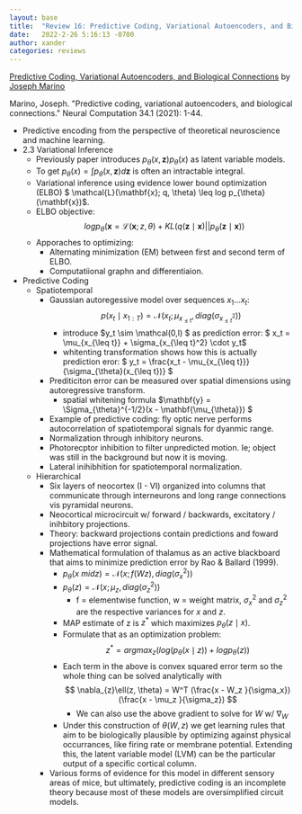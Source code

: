 ```yaml
---
layout: base
title:  "Review 16: Predictive Coding, Variational Autoencoders, and Biological Connections"
date:   2022-2-26 5:16:13 -0700
author: xander
categories: reviews
---
```



[Predictive Coding, Variational Autoencoders,
and Biological Connections](https://arxiv.org/pdf/2011.07464.pdf) by [Joseph Marino](https://joelouismarino.github.io/)

Marino, Joseph. "Predictive coding, variational autoencoders, and biological connections." Neural Computation 34.1 (2021): 1-44.

- Predictive encoding from the perspective of theoretical neuroscience and machine learning.
- 2.3 Variational Inference
    - Previously paper introduces $p_{\theta}(x,\mathbf{z})p_{\theta}(x)$ as latent variable models.
    - To get $p_{\theta}(x) = \int p_{\theta}(x,\mathbf{z})d\mathbf{z}$ is often an intractable integral.
    - Variational inference using evidence lower bound optimization (ELBO) $ \mathcal{L}(\mathbf{x}; q, \theta) \leq log p_{\theta}(\mathbf{x})$.
    - ELBO objective:
    $$ log p_{\theta}(\mathbf{x} = \mathcal{L}(\mathbf{x}; z, \theta) + KL(q(\mathbf{z} \mid \mathbf{x}) || p_{\theta}(\mathbf{z} \mid \mathbf{x})  ) $$
    - Apporaches to optimizing:
        - Alternating minimization (EM) between first and second term of ELBO.
        - Computatiional graphn and differentiaion.
- Predictive Coding
    - Spatiotemporal
        - Gaussian autoregessive model over sequences $x_1 ... x_t$:
        $$ p(x_t \mid x_{1:T}) = \mathcal{N}(x_t; \mu_{x_{\leq t}}, diag(\sigma_{x_{\leq t}^2})) $$
            - introduce $y_t \sim \mathcal(0,I) $ as prediction error: $ x_t =  \mu_{x_{\leq t}} + \sigma_{x_{\leq t}^2} \cdot y_t$
            - whitenting transformation shows how this is actually prediction eror: $ y_t = \frac{x_t - \mu_{x_{\leq t}}}{\sigma_{\theta}(x_{\leq t})} $
        - Prediticiton error can be measured over spatial dimensions using  autoregressive transform.   
            - spatial whitening formula $\mathbf{y} = \Sigma_{\theta}^{-1/2}(x - \mathbf{\mu_{\theta}}) $
        - Example of predictive coding: fly optic nerve performs autocorrelation of spatiotemporal signals for dyanmic range.
        - Normalization through inhibitory neurons.
        - Photorecptor inhibition to filter unpredicted motion. Ie; object was still in the background but now it is moving.
        - Lateral inihibhition for spatiotemporal normalization.
    - Hierarchical 
        - Six layers of neocortex (I - VI)  organized into columns that communicate through interneurons and long range connections vis pyramidal neurons.
        - Neocortical microcircuit w/ forward / backwards, excitatory / inihbitory projections.
        - Theory: backward projections contain predictions and foward projections have error signal.
        - Mathematical formulation of thalamus as an active blackboard that aims to minimize prediction error by Rao & Ballard (1999).
            - $p_{\theta}(x \ mid z) = \mathcal{N}(x; f(Wz), diag(\sigma^2_{x}))$
            - $p_{\theta}(z) = \mathcal{N}(x; \mu_{z}, diag(\sigma^2_{z}))$
                - f = elementwise function, w = weight matrix, $\sigma_{x}^2$ and $\sigma_{z}^2$ are the respective variances for $x$ and $z$.
            - MAP estimate of z is $z^*$ which maximizes $p_{\theta}(z \mid x)$. 
            - Formulate that as an optimization problem: $$ z^* = argmax_{z} ( log(p_{\theta}(x \mid z)) + log p_{\theta}(z) )$$
            - Each term in the above is convex squared error term so the whole thing can be solved analytically with $$ \nabla_{z}\ell(z, \theta) = W^T (\frac{x - W_z }{\sigma_x}) (\frac{x - \mu_z }{\sigma_z}) $$
                - We can also use the above gradient to solve for $W$ w/ $\nabla_{W}$
            - Under this construction of $\theta(W,z)$ we get learning rules that aim to be biologically plausible by optimizing against physical occurrances, like firing rate or membrane potential. Extending this, the latent variable model (LVM) can be the particular output of a specific cortical column.
        - Various forms of evidence for this model in different sensory areas of mice, but ultimately, predictive coding is an incomplete theory because most of these models are oversimplified circuit models. 